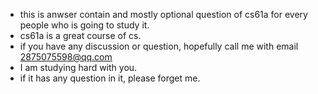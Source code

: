- this is anwser contain and mostly optional question of cs61a for every people who is going to study it.
- cs61a is a great course of cs.
- if you have any discussion or question, hopefully call me with email 2875075598@qq.com
- I am studying hard with you.
- if it has any question in it, please forget me.

